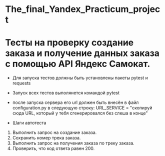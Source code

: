 # The_final_Yandex_Practicum_project
# Тесты на проверку создание заказа и получение данных заказа с помощью API Яндекс Самокат.
- Для запуска тестов должны быть установлены пакеты pytest и requests
- Запуск всех тестов выполянется командой pytest
- после запуска сервера его url должен быть внесён в файл configuration.py в следующую строку:
URL_SERVICE = "скопируй сюда URL, который у тебя сгенерировался без слеша в конце"
 
- Шаги автотеста
1. Выполнить запрос на создание заказа.
2. Сохранить номер трека заказа.
3. Выполнить запрос на получения заказа по треку заказа.
4. Проверить, что код ответа равен 200.
